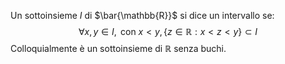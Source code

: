 Un sottoinsieme $I$ di $\bar{\mathbb{R}}$ si dice un intervallo se:$$\forall x,y\in I, \text{ con } x<y, \{z\in\mathbb{R}:x<z<y\}\subset I$$
Colloquialmente è un sottoinsieme di $\mathbb{R}$ senza buchi.